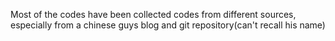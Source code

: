 
Most of the codes have been collected codes from different sources, especially from a chinese guys blog and git repository(can't recall his name)
